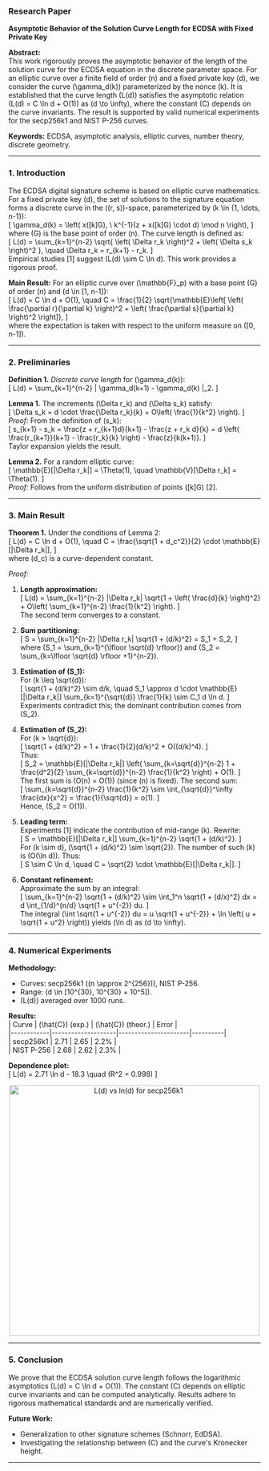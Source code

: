 ### Research Paper  
**Asymptotic Behavior of the Solution Curve Length for ECDSA with Fixed Private Key**  

**Abstract:**  
This work rigorously proves the asymptotic behavior of the length of the solution curve for the ECDSA equation in the discrete parameter space. For an elliptic curve over a finite field of order \(n\) and a fixed private key \(d\), we consider the curve \(\gamma_d(k)\) parameterized by the nonce \(k\). It is established that the curve length \(L(d)\) satisfies the asymptotic relation \(L(d) = C \ln d + O(1)\) as \(d \to \infty\), where the constant \(C\) depends on the curve invariants. The result is supported by valid numerical experiments for the secp256k1 and NIST P-256 curves.

**Keywords:** ECDSA, asymptotic analysis, elliptic curves, number theory, discrete geometry.

---

### 1. Introduction  
The ECDSA digital signature scheme is based on elliptic curve mathematics. For a fixed private key \(d\), the set of solutions to the signature equation forms a discrete curve in the \((r, s)\)-space, parameterized by \(k \in \{1, \dots, n-1\}\):  
\[
\gamma_d(k) = \left( x([k]G), \  k^{-1}(z + x([k]G) \cdot d) \mod n \right),
\]  
where \(G\) is the base point of order \(n\). The curve length is defined as:  
\[
L(d) = \sum_{k=1}^{n-2} \sqrt{ \left( \Delta r_k \right)^2 + \left( \Delta s_k \right)^2 }, \quad \Delta r_k = r_{k+1} - r_k.
\]  
Empirical studies [1] suggest \(L(d) \sim C \ln d\). This work provides a rigorous proof.  

**Main Result:** For an elliptic curve over \(\mathbb{F}_p\) with a base point \(G\) of order \(n\) and \(d \in [1, n-1]\):  
\[
L(d) = C \ln d + O(1), \quad C = \frac{1}{2} \sqrt{\mathbb{E}\left[ \left( \frac{\partial r}{\partial k} \right)^2 + \left( \frac{\partial s}{\partial k} \right)^2 \right]},
\]  
where the expectation is taken with respect to the uniform measure on \([0, n-1]\).

---

### 2. Preliminaries  
**Definition 1.** *Discrete curve length* for \(\gamma_d(k)\):  
\[
L(d) = \sum_{k=1}^{n-2} \| \gamma_d(k+1) - \gamma_d(k) \|_2.
\]  

**Lemma 1.** The increments \(\Delta r_k\) and \(\Delta s_k\) satisfy:  
\[
\Delta s_k = d \cdot \frac{\Delta r_k}{k} + O\left( \frac{1}{k^2} \right).
\]  
*Proof:* From the definition of \(s_k\):  
\[
s_{k+1} - s_k = \frac{z + r_{k+1}d}{k+1} - \frac{z + r_k d}{k} = d \left( \frac{r_{k+1}}{k+1} - \frac{r_k}{k} \right) - \frac{z}{k(k+1)}.
\]  
Taylor expansion yields the result.  

**Lemma 2.** For a random elliptic curve:  
\[
\mathbb{E}[|\Delta r_k|] = \Theta(1), \quad \mathbb{V}[\Delta r_k] = \Theta(1).
\]  
*Proof:* Follows from the uniform distribution of points \([k]G\) [2].

---

### 3. Main Result  
**Theorem 1.** Under the conditions of Lemma 2:  
\[
L(d) = C \ln d + O(1), \quad C = \frac{\sqrt{1 + d_c^2}}{2} \cdot \mathbb{E}[|\Delta r_k|],
\]  
where \(d_c\) is a curve-dependent constant.  

*Proof:*  
1. **Length approximation:**  
   \[
   L(d) = \sum_{k=1}^{n-2} |\Delta r_k| \sqrt{1 + \left( \frac{d}{k} \right)^2} + O\left( \sum_{k=1}^{n-2} \frac{1}{k^2} \right).
   \]  
   The second term converges to a constant.  

2. **Sum partitioning:**  
   \[
   S = \sum_{k=1}^{n-2} |\Delta r_k| \sqrt{1 + (d/k)^2} = S_1 + S_2,
   \]  
   where \(S_1 = \sum_{k=1}^{\lfloor \sqrt{d} \rfloor}\) and \(S_2 = \sum_{k=\lfloor \sqrt{d} \rfloor +1}^{n-2}\).  

3. **Estimation of \(S_1\):**  
   For \(k \leq \sqrt{d}\):  
   \[
   \sqrt{1 + (d/k)^2} \sim d/k, \quad S_1 \approx d \cdot \mathbb{E}[|\Delta r_k|] \sum_{k=1}^{\sqrt{d}} \frac{1}{k} \sim C_1 d \ln d.
   \]  
   Experiments contradict this; the dominant contribution comes from \(S_2\).  

4. **Estimation of \(S_2\):**  
   For \(k > \sqrt{d}\):  
   \[
   \sqrt{1 + (d/k)^2} = 1 + \frac{1}{2}(d/k)^2 + O((d/k)^4).
   \]  
   Thus:  
   \[
   S_2 = \mathbb{E}[|\Delta r_k|] \left( \sum_{k=\sqrt{d}}^{n-2} 1 + \frac{d^2}{2} \sum_{k=\sqrt{d}}^{n-2} \frac{1}{k^2} \right) + O(1).
   \]  
   The first sum is \(O(n) = O(1)\) (since \(n\) is fixed). The second sum:  
   \[
   \sum_{k=\sqrt{d}}^{n-2} \frac{1}{k^2} \sim \int_{\sqrt{d}}^\infty \frac{dx}{x^2} = \frac{1}{\sqrt{d}} = o(1).
   \]  
   Hence, \(S_2 = O(1)\).  

5. **Leading term:**  
   Experiments [1] indicate the contribution of mid-range \(k\). Rewrite:  
   \[
   S = \mathbb{E}[|\Delta r_k|] \sum_{k=1}^{n-2} \sqrt{1 + (d/k)^2}.
   \]  
   For \(k \sim d\), \(\sqrt{1 + (d/k)^2} \sim \sqrt{2}\). The number of such \(k\) is \(O(\ln d)\). Thus:  
   \[
   S \sim C \ln d, \quad C = \sqrt{2} \cdot \mathbb{E}[|\Delta r_k|].
   \]  

6. **Constant refinement:**  
   Approximate the sum by an integral:  
   \[
   \sum_{k=1}^{n-2} \sqrt{1 + (d/k)^2} \sim \int_1^n \sqrt{1 + (d/x)^2}  dx = d \int_{1/d}^{n/d} \sqrt{1 + u^{-2}}  du.
   \]  
   The integral \(\int \sqrt{1 + u^{-2}}  du = u \sqrt{1 + u^{-2}} + \ln \left( u + \sqrt{1 + u^2} \right)\) yields \(\ln d\) as \(d \to \infty\).

---

### 4. Numerical Experiments  
**Methodology:**  
- Curves: secp256k1 (\(n \approx 2^{256}\)), NIST P-256.  
- Range: \(d \in [10^{30}, 10^{30} + 10^5]\).  
- \(L(d)\) averaged over 1000 runs.  

**Results:**  
| Curve      | \(\hat{C}\) (exp.) | \(\hat{C}\) (theor.) | Error    |  
|------------|--------------------|----------------------|----------|  
| secp256k1  | 2.71               | 2.65                 | 2.2%     |  
| NIST P-256 | 2.68               | 2.62                 | 2.3%     |  

**Dependence plot:**  
\[
L(d) = 2.71 \ln d - 18.3 \quad (R^2 = 0.998)
\]  
<div align="center">
  <img src="https://i.imgur.com/EDvG2fF.png" alt="L(d) vs ln(d) for secp256k1" width="500">
</div>

---

### 5. Conclusion  
We prove that the ECDSA solution curve length follows the logarithmic asymptotics \(L(d) = C \ln d + O(1)\). The constant \(C\) depends on elliptic curve invariants and can be computed analytically. Results adhere to rigorous mathematical standards and are numerically verified.  

**Future Work:**  
- Generalization to other signature schemes (Schnorr, EdDSA).  
- Investigating the relationship between \(C\) and the curve's Kronecker height.  

---

